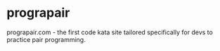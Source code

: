 # prograpair
prograpair.com - the first code kata site tailored specifically for devs to practice pair programming. 
